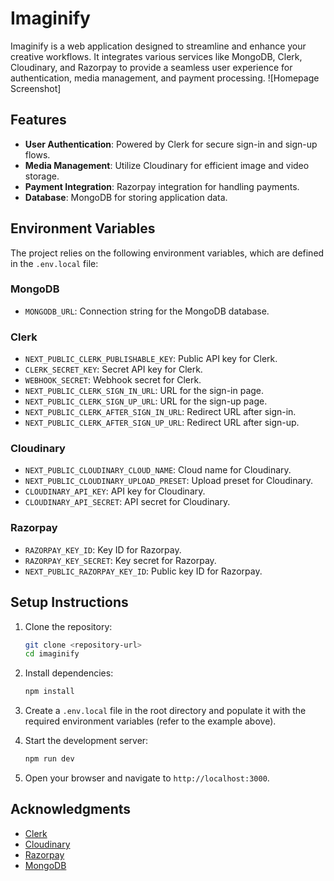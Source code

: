 # Imaginify

Imaginify is a web application designed to streamline and enhance your creative workflows. It integrates various services like MongoDB, Clerk, Cloudinary, and Razorpay to provide a seamless user experience for authentication, media management, and payment processing.
![Homepage Screenshot]
## Features

- **User Authentication**: Powered by Clerk for secure sign-in and sign-up flows.
- **Media Management**: Utilize Cloudinary for efficient image and video storage.
- **Payment Integration**: Razorpay integration for handling payments.
- **Database**: MongoDB for storing application data.

## Environment Variables

The project relies on the following environment variables, which are defined in the `.env.local` file:

### MongoDB
- `MONGODB_URL`: Connection string for the MongoDB database.

### Clerk
- `NEXT_PUBLIC_CLERK_PUBLISHABLE_KEY`: Public API key for Clerk.
- `CLERK_SECRET_KEY`: Secret API key for Clerk.
- `WEBHOOK_SECRET`: Webhook secret for Clerk.
- `NEXT_PUBLIC_CLERK_SIGN_IN_URL`: URL for the sign-in page.
- `NEXT_PUBLIC_CLERK_SIGN_UP_URL`: URL for the sign-up page.
- `NEXT_PUBLIC_CLERK_AFTER_SIGN_IN_URL`: Redirect URL after sign-in.
- `NEXT_PUBLIC_CLERK_AFTER_SIGN_UP_URL`: Redirect URL after sign-up.

### Cloudinary
- `NEXT_PUBLIC_CLOUDINARY_CLOUD_NAME`: Cloud name for Cloudinary.
- `NEXT_PUBLIC_CLOUDINARY_UPLOAD_PRESET`: Upload preset for Cloudinary.
- `CLOUDINARY_API_KEY`: API key for Cloudinary.
- `CLOUDINARY_API_SECRET`: API secret for Cloudinary.

### Razorpay
- `RAZORPAY_KEY_ID`: Key ID for Razorpay.
- `RAZORPAY_KEY_SECRET`: Key secret for Razorpay.
- `NEXT_PUBLIC_RAZORPAY_KEY_ID`: Public key ID for Razorpay.

## Setup Instructions

1. Clone the repository:
   ```bash
   git clone <repository-url>
   cd imaginify
   ```

2. Install dependencies:
   ```bash
   npm install
   ```

3. Create a `.env.local` file in the root directory and populate it with the required environment variables (refer to the example above).

4. Start the development server:
   ```bash
   npm run dev
   ```

5. Open your browser and navigate to `http://localhost:3000`.

## Acknowledgments

- [Clerk](https://clerk.dev)
- [Cloudinary](https://cloudinary.com)
- [Razorpay](https://razorpay.com)
- [MongoDB](https://www.mongodb.com)
